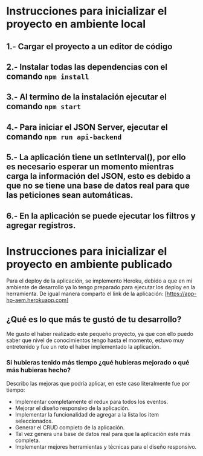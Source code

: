 # Instrucciones para inicializar el proyecto en ambiente local

## 1.- Cargar el proyecto a un editor de código

## 2.- Instalar todas las dependencias con el comando `npm install`

## 3.- Al termino de la instalación ejecutar el comando `npm start`

## 4.- Para iniciar el JSON Server, ejecutar el comando `npm run api-backend`

## 5.- La aplicación tiene un setInterval(), por ello es necesario esperar un momento mientras carga la información del JSON, esto es debido a que no se tiene una base de datos real para que las peticiones sean automáticas. 

## 6.- En la aplicación se puede ejecutar los filtros y agregar registros. 

# Instrucciones para inicializar el proyecto en ambiente publicado
Para el deploy de la aplicación, se implemento Heroku, debido a que en mi ambiente de desarrollo ya lo tengo preparado para ejecutar los deploy en la herramienta. De igual manera comparto el link de la aplicación:   [https://app-hp-aem.herokuapp.com]

##  ¿Qué es lo que más te gustó de tu desarrollo?

Me gusto el haber realizado este pequeño proyecto, ya que con ello puedo saber que nivel de conocimientos tengo hasta el momento, estuvo muy entretenido y fue un reto el haber implementado la aplicación.

### Si hubieras tenido más tiempo ¿qué hubieras mejorado o qué más hubieras hecho?

Describo las mejoras que podría aplicar, en este caso literalmente fue por tiempo:

- Implementar completamente el redux para todos los eventos.
- Mejorar el diseño responsivo de la aplicación.
- Implementar la funcionalidad de agregar a la lista los item seleccionados.
- Generar el CRUD completo de la aplicación.
- Tal vez genera una base de datos real para que la aplicación este más completa.
- Implementar mejores herramientas y técnicas para el diseño responsivo.
